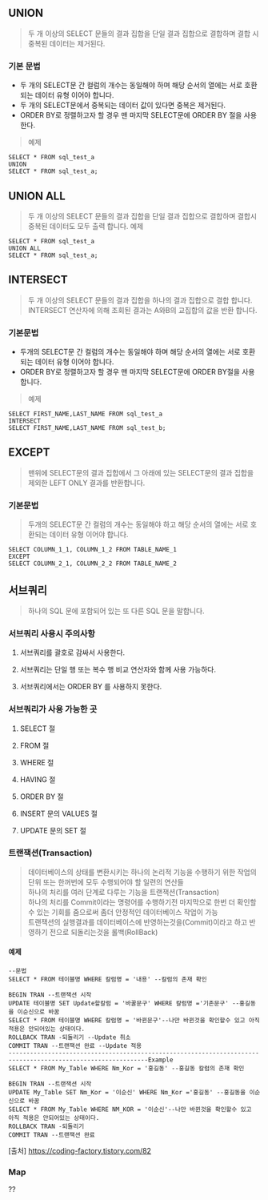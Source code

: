 ## UNION
> 두 개 이상의 SELECT 문들의 결과 집합을 단일 결과 집합으로 결합하며 결합 시 중복된 데이터는 제거된다.

### 기본 문법
- 두 개의 SELECT문 간 컬럼의 개수는 동일해야 하며 해당 순서의 열에는 서로 호환되는 데이터 유형 이어야 합니다.
- 두 개의 SELECT문에서 중복되는 데이터 값이 있다면 중복은 제거된다.
- ORDER BY로 정렬하고자 할 경우 맨 마지막 SELECT문에 ORDER BY 절을 사용한다.
> 예제
```
SELECT * FROM sql_test_a 
UNION
SELECT * FROM sql_test_a;
```

## UNION ALL
> 두 개 이상의 SELECT 문들의 결과 집합을 단일 결과 집합으로 결합하며 결합시 중복된 데이터도 모두 출력 합니다.
> 예제
```
SELECT * FROM sql_test_a 
UNION ALL 
SELECT * FROM sql_test_a;
```

## INTERSECT
> 두 개 이상의 SELECT 문들의 결과 집합을 하나의 결과 집합으로 결합 합니다.
> INTERSECT 연산자에 의해 조회된 결과는 A와B의 교집합의 값을 반환 합니다.
### 기본문법
- 두개의 SELECT문 간 컬럼의 개수는 동일해야 하며 해당 순서의 열에는 서로 호환되는 데이터 유형 이어야 합니다.
- ORDER BY로 정렬하고자 할 경우 맨 마지막 SELECT문에 ORDER BY절을 사용합니다.
> 예제 
```
SELECT FIRST_NAME,LAST_NAME FROM sql_test_a 
INTERSECT
SELECT FIRST_NAME,LAST_NAME FROM sql_test_b;
```

## EXCEPT
> 맨위에 SELECT문의 결과 집합에서 그 아래에 있는 SELECT문의 결과 집합을 제외한 LEFT ONLY 결과를 반환합니다.
### 기본문법
> 두개의 SELECT문 간 컬럼의 개수는 동일해야 하고 해당 순서의 열에는 서로 호환되는 데이터 유형 이어야 합니다.
```
SELECT COLUMN_1_1, COLUMN_1_2 FROM TABLE_NAME_1
EXCEPT
SELECT COLUMN_2_1, COLUMN_2_2 FROM TABLE_NAME_2
```

## 서브쿼리
> 하나의 SQL 문에 포함되어 있는 또 다른 SQL 문을 말합니다.
### 서브쿼리 사용시 주의사항
1. 서브쿼리를 괄호로 감싸서 사용한다.

2. 서브쿼리는 단일 행 또는 복수 행 비교 연산자와 함께 사용 가능하다.

3. 서브쿼리에서는 ORDER BY 를 사용하지 못한다.
### 서브쿼리가 사용 가능한 곳
1. SELECT 절

2. FROM 절

3. WHERE 절

4. HAVING 절

5. ORDER BY 절

6. INSERT 문의 VALUES 절

7. UPDATE 문의 SET 절
### 트랜잭션(Transaction)
> 데이터베이스의 상태를 변환시키는 하나의 논리적 기능을 수행하기 위한 작업의 단위 또는 한꺼번에 모두 수행되어야 할 일련의 연산들\
 하나의 처리를 여러 단계로 다루는 기능을 트랜잭션(Transaction)\
 하나의 처리를 Commit이라는 명령어를 수행하기전 마지막으로 한번 더 확인할 수 있는 기회를 줌으로써 좀더 안정적인 데이터베이스 작업이 가능\
 트랜잭션의 실행결과를 데이터베이스에 반영하는것을(Commit)이라고 하고 반영하기 전으로 되돌리는것을 롤백(RollBack) 
#### 예제
```
--문법
SELECT * FROM 테이블명 WHERE 칼럼명 = '내용' --칼럼의 존재 확인

BEGIN TRAN --트랜잭션 시작
UPDATE 테이블명 SET Update할칼럼 = '바꿀문구' WHERE 칼럼명 ='기존문구' --홍길동을 이순신으로 바꿈
SELECT * FROM 테이블명 WHERE 칼럼명 = '바뀐문구'--나만 바뀐것을 확인할수 있고 아직 적용은 안되어있는 상태이다.
ROLLBACK TRAN -되돌리기 --Update 취소
COMMIT TRAN --트랜잭션 완료 --Update 적용
-------------------------------------------------------------------------------------------------------------Example
SELECT * FROM My_Table WHERE Nm_Kor = '홍길동' --홍길동 칼럼의 존재 확인

BEGIN TRAN --트랜잭션 시작
UPDATE My_Table SET Nm_Kor = '이순신' WHERE Nm_Kor ='홍길동' --홍길동을 이순신으로 바꿈
SELECT * FROM My_Table WHERE NM_KOR = '이순신'--나만 바뀐것을 확인할수 있고 아직 적용은 안되어있는 상태이다.
ROLLBACK TRAN -되돌리기
COMMIT TRAN --트랜잭션 완료
```
[출처] https://coding-factory.tistory.com/82

### Map 
??
